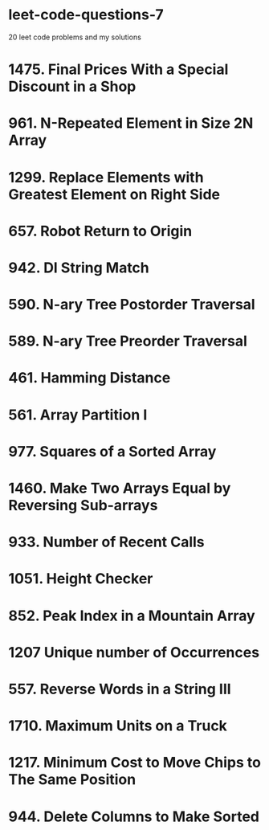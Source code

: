 # leet-code-questions-7

20 leet code problems and my solutions

# 1475. Final Prices With a Special Discount in a Shop

# 961. N-Repeated Element in Size 2N Array

# 1299. Replace Elements with Greatest Element on Right Side

# 657. Robot Return to Origin

# 942. DI String Match

# 590. N-ary Tree Postorder Traversal

# 589. N-ary Tree Preorder Traversal

# 461. Hamming Distance

# 561. Array Partition I

# 977. Squares of a Sorted Array

# 1460. Make Two Arrays Equal by Reversing Sub-arrays

# 933. Number of Recent Calls

# 1051. Height Checker

# 852. Peak Index in a Mountain Array

# 1207 Unique number of Occurrences

# 557. Reverse Words in a String III

# 1710. Maximum Units on a Truck

# 1217. Minimum Cost to Move Chips to The Same Position

# 944. Delete Columns to Make Sorted
